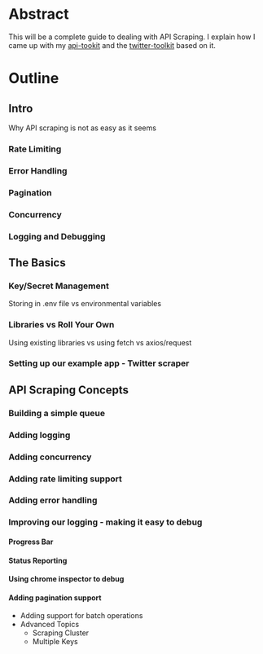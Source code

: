 # Abstract
This will be a complete guide to dealing with API Scraping. I explain how I came up with my [api-tookit](https://github.com/tolicodes/node-api-toolkit) and the [twitter-toolkit](https://github.com/tolicodes/twitter-toolkit) based on it. 

# Outline
## Intro
Why API scraping is not as easy as it seems

### Rate Limiting

### Error Handling

### Pagination
 
### Concurrency

### Logging and Debugging

## The Basics
### Key/Secret Management
Storing in .env file vs environmental variables
  
### Libraries vs Roll Your Own 
 Using existing libraries vs using fetch vs axios/request
### Setting up our example app - Twitter scraper

## API Scraping Concepts

###  Building a simple queue 
 
### Adding logging

### Adding concurrency 

###  Adding rate limiting support
 
###  Adding error handling
 
### Improving our logging - making it easy to debug
 
 #### Progress Bar
  
#### Status Reporting
  
#### Using chrome inspector to debug

####  Adding pagination support
  - Adding support for batch operations
- Advanced Topics
  - Scraping Cluster
  - Multiple Keys
<!--stackedit_data:
eyJoaXN0b3J5IjpbOTk3NTQ5NDIyLDI5ODMzODk0NCwtMTQwMj
Q0MDc5NV19
-->